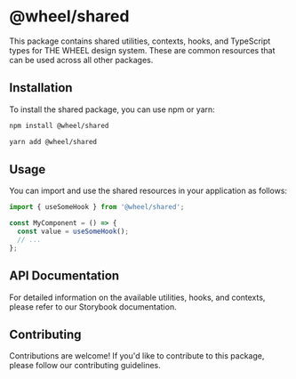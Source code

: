 # @wheel/shared

This package contains shared utilities, contexts, hooks, and TypeScript types for THE WHEEL design system. These are common resources that can be used across all other packages.

## Installation

To install the shared package, you can use npm or yarn:

```bash
npm install @wheel/shared
```

```bash
yarn add @wheel/shared
```

## Usage

You can import and use the shared resources in your application as follows:

```jsx
import { useSomeHook } from '@wheel/shared';

const MyComponent = () => {
  const value = useSomeHook();
  // ...
};
```

## API Documentation

For detailed information on the available utilities, hooks, and contexts, please refer to our Storybook documentation.

## Contributing

Contributions are welcome! If you'd like to contribute to this package, please follow our contributing guidelines.
